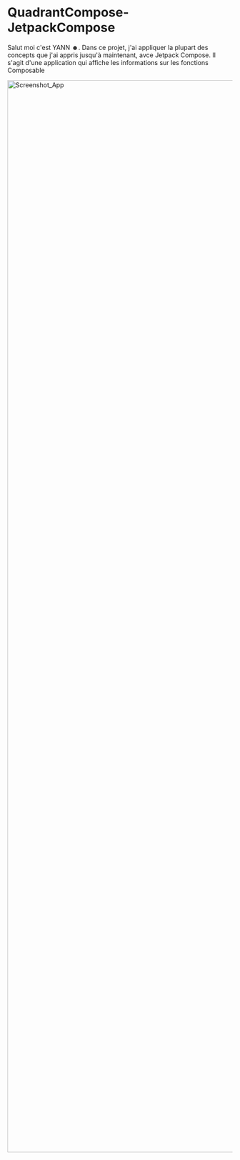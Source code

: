 # **QuadrantCompose-JetpackCompose**

 Salut moi c'est YANN ☻.
 Dans ce projet, j'ai  appliquer la plupart 
des concepts que j'ai  appris jusqu'à 
maintenant, avce Jetpack Compose.
Il s'agit d'une application qui affiche les 
informations sur les fonctions Composable 

<img width="1080" height="2400" alt="Screenshot_App" src="https://github.com/user-attachments/assets/7a2a6cb9-242f-4d54-9c5a-f9f5a3d9e5f0" />
